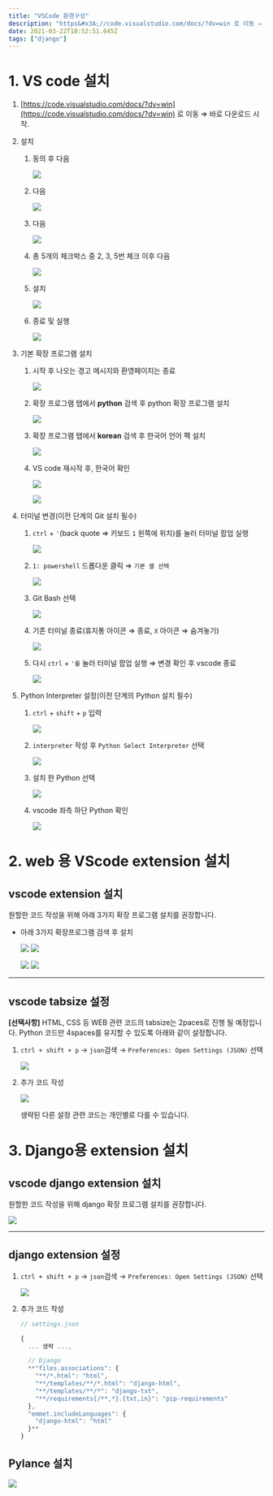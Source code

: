 ```yaml
---
title: "VSCode 환경구성"
description: "https&#x3A;//code.visualstudio.com/docs/?dv=win 로 이동 ⇒ 바로 다운로드 시작.설치동의 후 다음다음다음총 5개의 체크박스 중 2, 3, 5번 체크 이후 다음설치종료 및 실행기본 확장 프로그램 설치시작 후 나오는 경고 메시지와 환영"
date: 2021-03-22T18:52:51.645Z
tags: ["django"]
---
```

# 1. VS code 설치

1. [https://code.visualstudio.com/docs/?dv=win](https://code.visualstudio.com/docs/?dv=win) 로 이동 ⇒ 바로 다운로드 시작.
2. 설치
    1. 동의 후 다음

        ![](../images/e571feac-37b9-40e3-8503-79c4a3b8dae1-image.png)

    2. 다음

        ![](../images/ada09a70-c65b-4218-9805-1059062f2608-image.png)

    3. 다음

        ![](../images/d450209d-4cb4-4f59-8aa0-f81449394cae-image.png)

    4. 총 5개의 체크박스 중 2, 3, 5번 체크 이후 다음

        ![](../images/fb5d495b-fa84-421e-9a1a-ef1587c86f79-image.png)

    5. 설치

        ![](../images/d27200c2-e33e-40e1-b4df-df724bb6bb0a-image.png)

    6. 종료 및 실행

        ![](../images/f34109dc-c101-4180-83a3-c3f3cce20af5-image.png)

3. 기본 확장 프로그램 설치
    1. 시작 후 나오는 경고 메시지와 환영페이지는 종료

        ![](../images/15923705-c18f-4fda-971d-4d02dbc96a1f-image.png)

    2. 확장 프로그램 탭에서 **python** 검색 후 python 확장 프로그램 설치

        ![](../images/8bb606d5-f8e1-491c-a040-980918dd439e-image.png)

    3. 확장 프로그램 탭에서 **korean** 검색 후 한국어 언어 팩 설치

        ![](../images/adbafc8b-d69f-4d1f-887a-810f5c17c3b7-image.png)

    4. VS code 재시작 후, 한국어 확인

        ![](../images/e2f3a238-0124-474b-acfc-39787a130c5a-image.png)

        ![](../images/e9247d52-5afc-42cb-a930-ef43c1299be6-image.png)

4. 터미널 변경(이전 단계의 Git 설치 필수)
    1. `ctrl` + `'`(back quote => 키보드 `1` 왼쪽에 위치)를 눌러 터미널 팝업 실행

        ![](../images/b0732743-74a9-4ae0-90b4-c82177d6bea1-image.png)
    2. `1: powershell` 드롭다운 클릭 ⇒ `기본 셸 선택`

        ![](../images/ebd19a21-e49b-4176-9463-c3ae851b8f54-image.png)

    3. Git Bash 선택

        ![](../images/cfeb23cd-6e68-4ba3-89b3-bd8f0060dd22-image.png)

    4. 기존 터미널 종료(휴지통 아이콘 ⇒ 종료, `X` 아이콘 ⇒ 숨겨놓기)

        ![](../images/c217593a-325e-4722-a89d-06c4fc8c9714-image.png)

    5. 다시 `ctrl` + `'를` 눌러 터미널 팝업 실행 ⇒ 변경 확인 후 vscode 종료

        ![](../images/38bdcfe2-6e12-4ed3-9935-dd2b00f494f4-image.png)

5. Python Interpreter 설정(이전 단계의 Python 설치 필수)
    1. `ctrl` + `shift` + `p` 입력

        ![](../images/703ed96a-b09d-43d0-b51a-c8f007955cf4-image.png)

    2. `interpreter` 작성 후 `Python Select Interpreter` 선택

        ![](../images/ab2190de-47df-434c-80cd-ba4468008454-image.png)

    3. 설치 한 Python 선택

        ![](../images/65e0afa0-3978-42a2-bfc8-085536d1b1a7-image.png)

    4. vscode 좌측 하단 Python 확인

        ![](../images/b6b1b8f1-2ee7-458b-b6ec-b298a306c0b4-image.png)
        
        
# 2. web 용 VScode extension 설치
  ## vscode extension 설치

원할한 코드 작성을 위해 아래 3가지 확장 프로그램 설치를 권장합니다.

- 아래 3가지 확장프로그램 검색 후 설치

    ![](../images/85fbe4aa-0cca-4a26-ac70-d8bf9b2ee5e3-image.png)
    ![](../images/ee8fb98c-b0f4-4ff9-a207-91816fcc051c-image.png)

    ![](../images/ad26d32b-9635-45a8-a91e-aa03ba2ed925-image.png)
    ![](../images/2d92fcca-173e-4c64-9e93-5bace8f16b7c-image.png)

---

## vscode tabsize 설정

**[선택사항]**
HTML, CSS 등 WEB 관련 코드의 tabsize는 2paces로 진행 될 예정입니다.
Python 코드만 4spaces를 유지할 수 있도록 아래와 같이 설정합니다.

1. `ctrl + shift + p` → `json`검색 → `Preferences: Open Settings (JSON)` 선택

    ![](../images/e9ba0d1a-62b1-464b-bc0a-bff9ae056909-image.png)

2. 추가 코드 작성

    ![](../images/dbaaf74b-2b4f-4466-a394-d8d321177ea6-image.png)

    생략된 다른 설정 관련 코드는 개인별로 다를 수 있습니다.
  
  
# 3. Django용 extension 설치
## vscode django extension 설치

원할한 코드 작성을 위해 django 확장 프로그램 설치를 권장합니다.

![](../images/2aa41e19-b923-4c9c-9a8f-24a81b0f1c5c-image.png)

---

## django extension 설정


1. `ctrl + shift + p` → `json`검색 → `Preferences: Open Settings (JSON)` 선택

    ![](../images/64a402a0-1984-477d-9a2d-3c56161b890d-image.png)

2. 추가 코드 작성

    ```jsx
    // settings.json

    {
      ... 생략 ...,

      // Django
      **"files.associations": {
        "**/*.html": "html",
        "**/templates/**/*.html": "django-html",
        "**/templates/**/*": "django-txt",
        "**/requirements{/**,*}.{txt,in}": "pip-requirements"
      },
      "emmet.includeLanguages": {
        "django-html": "html"
      }**
    }
    ```
    
## Pylance 설치

 ![](../images/82d32d85-70a1-4439-a676-9e33c269fade-image.png)
 
